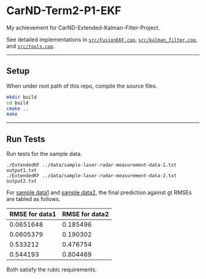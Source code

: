 # CarND-Term2-P1-EKF

My achievement for CarND-Extended-Kalman-Filter-Project.

See detailed implementations in [`src/FusionEKF.cpp`](src/FusionEKF.cpp), [`src/kalman_filter.cpp`](src/kalman_filter.cpp), and [`src/tools.cpp`](src/tools.cpp).

---
## Setup

When under root path of this repo, compile the source files.
```bash
mkdir build
cd build
cmake ..
make
```

---
## Run Tests

Run tests for the sample data.
```
./ExtendedKF ../data/sample-laser-radar-measurement-data-1.txt output1.txt
./ExtendedKF ../data/sample-laser-radar-measurement-data-2.txt output2.txt
```

For [sample data1](data/sample-laser-radar-measurement-data-1.txt) and
[sample data2](data/sample-laser-radar-measurement-data-2.txt), 
the final prediction against gt RMSEs are tabled as follows.

| RMSE for data1 |RMSE for data2|
| --------- | --------- |
| 0.0651648 | 0.185496  |
| 0.0605379 | 0.190302  |
| 0.533212  | 0.476754  |
| 0.544193  | 0.804469  |

Both satisfy the rubic requirements.
